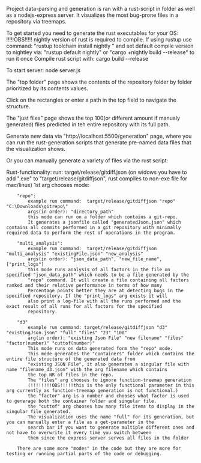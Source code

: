 Project data-parsing and generation is ran with a rust-script in folder as well as a nodejs-express server.
It visualizes the most bug-prone files in a repository via treemaps.

To get started you need to generate the rust executables for your OS:
!!!!!OBS!!!!! nightly version of rust is required to compile. If using rustup use command: "rustup toolchain install nightly " and set default compile version to nightley via: "rustup default nightly" or "cargo +nightly build --release" to run it once
Compile rust script with: cargo build --release

To start server: node server.js

The "top folder" page shows the contents of the repository folder by folder prioritized by its contents values.

Click on the rectangles or enter a path in the top field to navigate the structure.

The "just files" page shows the top 100(or different amount if manualy generated) files predicted in teh entire repository with its full path.

Generate new data via "http://localhost:5500/generation" page, where you can run the rust-generation scripts that generate pre-named data files that the visualization shows.

Or you can manually generate a variety of files via the rust script:

Rust-functionality:
run: target/release/gitdiff.json
    (on widows you have to add ".exe" to "target/release/gitdiffjson", rust compiles to non-exe file for mac/linux)
    1st arg chooses mode:

        "repo":
            example run command:  target/release/gitdiffjson "repo" "C:\Downloads\gitrepo\"
            args(in order): "directory_path"
            this mode can run on a folder which contains a git-repo.
            It generates a jsonfile called "generatedJson.json" which contains all commits performed in a git repository with minimally required data to perform the rest of operations in the program.

        "multi_analysis":
            example run command:  target/release/gitdiffjson "multi_analysis" "existingFile.json" "new_analysis"
            args(in order): "json_data_path", "new_file_name", ["print_logs"]
            this mode runs analysis of all factors in the file on specified "json_data_path" which needs to be a file generated by the
            "repo" command. It will create a file containing all factors ranked and their relative performance in terms of how many
            Percentage points better they are at detecting bugs in the specified repository. If the "print_logs" arg exists it will
            also print a log-file with all the runs performed and the exact result of all runs for all factors for the specified
            repository.

        "d3"
            example run command: target/release/gitdiffjson "d3" "existingJson.json" "full" "files" "23" "100"
            arg(in order): "existing Json File" "new filename" "files" "factor(number)" "cuttof(number)"
            This mode runs on data generated form the "repo" mode.
            This mode generates the "containers" folder which contains the entire file structure of the generated data from
            "existing JSON File", it also generates a singular file with name "filename_d3.json" with the arg filename which contains
            the top NR of files in the repo.
            The "files" arg chooses to ignore function-treemap generation
            (!!!!!!!!OBS!!!!!this is the only functional parameter in this arg currently as function-treemap generation is not functional.)
            the "factor" arg is a number and chooses what factor is used to generage both the container folder and singular file.
            the "cuttof" arg chooses how many file items to display in the singular file generated.
            The visualization uses the name "full" for its generation, but you can manually enter a file as a get-parameter in the
            search bar if you want to generate multiple different ones and not have to overwrite it every time you switch between
            them since the express server serves all files in the folder

        There are some more "modes" in the code but they are more for testing or running partial parts of the code or debugging.
